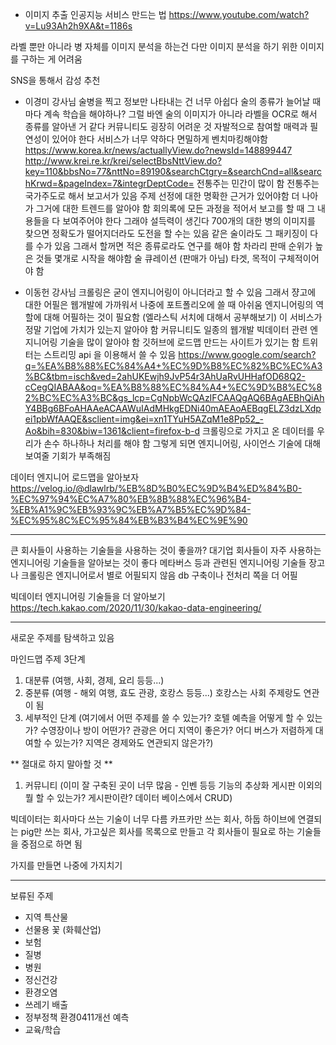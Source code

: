 * 이미지 추출 인공지능 서비스 만드는 법
https://www.youtube.com/watch?v=Lu93Ah2h9XA&t=1186s

라벨 뿐만 아니라 병 자체를 이미지 분석을 하는건
다만 이미지 분석을 하기 위한 이미지를 구하는 게 어려움

SNS을 통해서 감성 추천

* 이경미 강사님
술병을 찍고 정보만 나타내는 건 너무 아쉽다
술의 종류가 늘어날 때마다 계속 학습을 해야하나?
그럴 바엔 술의 이미지가 아니라
라벨을 OCR로 해서 종류를 알아낸 거 같다
커뮤니티도 굉장히 어려운 것
자발적으로 참여할 매력과 필연성이 있어야 한다
서비스가 너무 약하다
면밀하게 벤치마킹해야함
https://www.korea.kr/news/actuallyView.do?newsId=148899447
http://www.krei.re.kr/krei/selectBbsNttView.do?key=110&bbsNo=77&nttNo=89190&searchCtgry=&searchCnd=all&searchKrwd=&pageIndex=7&integrDeptCode=
전통주는 민간이 많이 함
전통주는 국가주도로 해서 보고서가 있음
주제 선정에 대한 명확한 근거가 있어야함
더 나아가 그거에 대한 트렌드를 알아야 함
회의록에 모든 과정을 적어서
보고를 할 때 그 내용들을 다 보여주어야 한다
그래야 설득력이 생긴다
700개의 대한 병의 이미지를 찾으면 
정확도가 떨어지더라도 도전을 할 수는 있음
같은 술이라도 그 패키징이 다를 수가 있음
그래서 할꺼면 적은 종류로라도 연구를 해야 함
차라리 판매 순위가 높은 것들 몇개로 시작을 해야함
술 큐레이션 (판매가 아님)
타겟, 목적이 구체적이어야 함

* 이동헌 강사님
크롤링은 굳이 엔지니어링이 아니더라고 할 수 있음
그래서 쟝고에 대한 어필은 웹개발에 가까워서
나중에 포트폴리오에 쓸 때 아쉬움
엔지니어링의 역할에 대해 어필하는 것이 필요함
(엘라스틱 서치에 대해서 공부해보기)
이 서비스가 정말 기업에 가치가 있는지 알아야 함
커뮤니티도 일종의 웹개발
빅데이터 관련 엔지니어링 기술을 많이 알아야 함
깃허브에 로드맵 만드는 사이트가 있기는 함
트위터는 스트리밍 api 을 이용해서 쓸 수 있음
https://www.google.com/search?q=%EA%B8%88%EC%84%A4+%EC%9D%B8%EC%82%BC%EC%A3%BC&tbm=isch&ved=2ahUKEwjh9JvP54r3AhUaRvUHHafOD68Q2-cCegQIABAA&oq=%EA%B8%88%EC%84%A4+%EC%9D%B8%EC%82%BC%EC%A3%BC&gs_lcp=CgNpbWcQAzIFCAAQgAQ6BAgAEBhQiAhY4BBg6BFoAHAAeACAAWuIAdMHkgEDNi40mAEAoAEBqgELZ3dzLXdpei1pbWfAAQE&sclient=img&ei=xn1TYuH5AZqM1e8Pp52_-Ao&bih=830&biw=1361&client=firefox-b-d
크롤링으로 가지고 온 데이터를 우리가 손수 하나하나 처리를 해야 함
그렇게 되면 엔지니어링, 사이언스 기술에 대해 보여줄 기회가 부족해짐

데이터 엔지니어 로드맵을 알아보자
https://velog.io/@dlawlrb/%EB%8D%B0%EC%9D%B4%ED%84%B0-%EC%97%94%EC%A7%80%EB%8B%88%EC%96%B4-%EB%A1%9C%EB%93%9C%EB%A7%B5%EC%9D%84-%EC%95%8C%EC%95%84%EB%B3%B4%EC%9E%90

-----------------------------------------------------------------------------------

큰 회사들이 사용하는 기술들을 사용하는 것이 좋을까?
대기업 회사들이 자주 사용하는 엔지니어링 기술들을 알아보는 것이 좋다
메타버스 등과 관련된 엔지니어링 기술들
장고나 크롤링은 엔지니어로서 별로 어필되지 않음
db 구축이나 전처리 쪽을 더 어필

빅데이터 엔지니어링 기술들을 더 알아보기
https://tech.kakao.com/2020/11/30/kakao-data-engineering/

---------------------------------------------------------------------------------------------

새로운 주제를 탐색하고 있음

마인드맵
주제 3단계
1. 대분류 (여행, 사회, 경제, 요리 등등...)
2. 중분류 (여행 - 해외 여행, 효도 관광, 호캉스 등등...)
    호캉스는 사회 주제랑도 연관이 됨
3. 세부적인 단계
(여기에서 어떤 주제를 쓸 수 있는가?
호텔 예측을 어떻게 할 수 있는가?
 수영장이나 방이 어떤가?
 관광은 어디 지역이 좋은가?
 어디 버스가 저렴하게 대여할 수 있는가?
 지역은 경제와도 연관되지 않은가?)

** 절대로 하지 말아할 것 **
1. 커뮤니티 (이미 잘 구축된 곳이 너무 많음 - 인벤 등등
 기능의 추상화 
 게시판 이외의 뭘 할 수 있는가? 
 게시판이란? 데이터 베이스에서 CRUD)

빅데이터는 회사마다 쓰는 기술이 너무 다름
카프카만 쓰는 회사,
하둡 하이브에 연결되는 pig만 쓰는 회사,
가고싶은 회사를 목록으로 만들고
각 회사들이 필요로 하는 기술들을 중점으로 하면 됨

가지를 만들면
나중에 가지치기

-------------------------------------------------------------------

보류된 주제
- 지역 특산물
- 선물용 꽃 (화훼산업)
- 보험 
- 질병
- 병원
- 정신건강
- 환경오염
- 쓰레기 배출
- 정부정책 환경0411개선 예측
- 교육/학습

